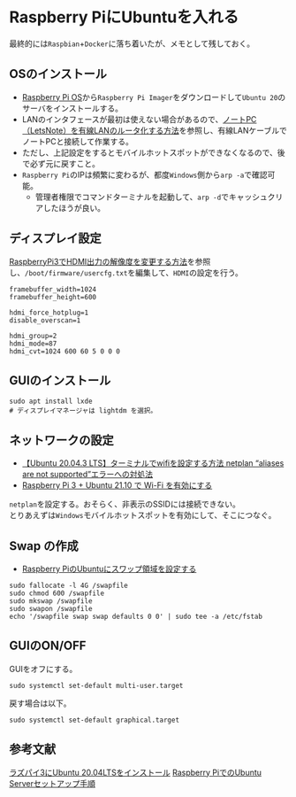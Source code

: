 # Raspberry PiにUbuntuを入れる

最終的には`Raspbian`+`Docker`に落ち着いたが、メモとして残しておく。

## OSのインストール

- [Raspberry Pi OS](https://www.raspberrypi.com/software/)から`Raspberry Pi Imager`をダウンロードして`Ubuntu 20`のサーバをインストールする。
- LANのインタフェースが最初は使えない場合があるので、[ノートPC（LetsNote）を有線LANのルータ化する方法](https://attrise.blog/ceo/archives/10214)を参照し、有線LANケーブルでノートPCと接続して作業する。
- ただし、上記設定をするとモバイルホットスポットができなくなるので、後で必ず元に戻すこと。
- `Raspberry Pi`のIPは頻繁に変わるが、都度`Windows`側から`arp -a`で確認可能。
  - 管理者権限でコマンドターミナルを起動して、`arp -d`でキャッシュクリアしたほうが良い。

## ディスプレイ設定

[RaspberryPi3でHDMI出力の解像度を変更する方法](https://corgi-lab.com/raspberrypi/raspberrypi3-hdmi/)を参照し、`/boot/firmware/usercfg.txt`を編集して、`HDMI`の設定を行う。

```text
framebuffer_width=1024
framebuffer_height=600

hdmi_force_hotplug=1
disable_overscan=1

hdmi_group=2
hdmi_mode=87
hdmi_cvt=1024 600 60 5 0 0 0
```

## GUIのインストール

```shell
sudo apt install lxde
# ディスプレイマネージャは lightdm を選択。
```

## ネットワークの設定

- [【Ubuntu 20.04.3 LTS】ターミナルでwifiを設定する方法 netplan “aliases are not supported”エラーへの対処法](https://itc.tokyo/linux/settings-wifi-on-terminal/)
- [Raspberry Pi 3 + Ubuntu 21.10 で Wi-Fi を有効にする](https://zenn.dev/superbrothers/scraps/cfdf74a844272b)

`netplan`を設定する。おそらく、非表示のSSIDには接続できない。  
とりあえずは`Windows`モバイルホットスポットを有効にして、そこにつなぐ。

## Swap の作成

- [Raspberry PiのUbuntuにスワップ領域を設定する](https://qiita.com/zrock/items/71e3874cb83ed12ec405)

```shell
sudo fallocate -l 4G /swapfile
sudo chmod 600 /swapfile
sudo mkswap /swapfile
sudo swapon /swapfile
echo '/swapfile swap swap defaults 0 0' | sudo tee -a /etc/fstab
```

## GUIのON/OFF

GUIをオフにする。

```shell
sudo systemctl set-default multi-user.target  
```

戻す場合は以下。

```shell
sudo systemctl set-default graphical.target  
```

## 参考文献

[ラズパイ3にUbuntu 20.04LTSをインストール](https://takaken.tokyo/dev/raspberrypi/raspi_ubuntu_setup2004/)
[Raspberry PiでのUbuntu Serverセットアップ手順](https://zenn.dev/uchidaryo/articles/setup-raspi-ubuntu-server)
